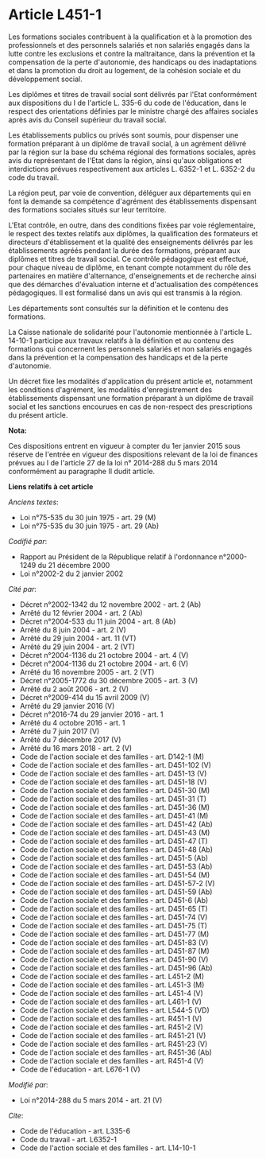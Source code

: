 # Article L451-1

Les formations sociales contribuent à la qualification et à la promotion des professionnels et des personnels salariés et non
salariés engagés dans la lutte contre les exclusions et contre la maltraitance, dans la prévention et la compensation de la
perte d'autonomie, des handicaps ou des inadaptations et dans la promotion du droit au logement, de la cohésion sociale et du
développement social. 

Les diplômes et titres de travail social sont délivrés par l'Etat conformément aux dispositions du I de l'article L. 335-6 du
code de l'éducation, dans le respect des orientations définies par le ministre chargé des affaires sociales après avis du
Conseil supérieur du travail social. 

Les établissements publics ou privés sont soumis, pour dispenser une formation préparant à un diplôme de travail social, à un
agrément délivré par la région sur la base du schéma régional des formations sociales, après avis du représentant de l'Etat
dans la région, ainsi qu'aux obligations et interdictions prévues respectivement aux articles L. 6352-1 et L. 6352-2 du code
du travail. 

La région peut, par voie de convention, déléguer aux départements qui en font la demande sa compétence d'agrément des
établissements dispensant des formations sociales situés sur leur territoire. 

L'Etat contrôle, en outre, dans des conditions fixées par voie réglementaire, le respect des textes relatifs aux diplômes, la
qualification des formateurs et directeurs d'établissement et la qualité des enseignements délivrés par les établissements
agréés pendant la durée des formations, préparant aux diplômes et titres de travail social. Ce contrôle pédagogique est
effectué, pour chaque niveau de diplôme, en tenant compte notamment du rôle des partenaires en matière d'alternance,
d'enseignements et de recherche ainsi que des démarches d'évaluation interne et d'actualisation des compétences pédagogiques.
Il est formalisé dans un avis qui est transmis à la région. 

Les départements sont consultés sur la définition et le contenu des formations. 

La Caisse nationale de solidarité pour l'autonomie mentionnée à l'article L. 14-10-1 participe aux travaux relatifs à la
définition et au contenu des formations qui concernent les personnels salariés et non salariés engagés dans la prévention et
la compensation des handicaps et de la perte d'autonomie. 

Un décret fixe les modalités d'application du présent article et, notamment les conditions d'agrément, les modalités
d'enregistrement des établissements dispensant une formation préparant à un diplôme de travail social et les sanctions
encourues en cas de non-respect des prescriptions du présent article.

**Nota:**

Ces dispositions entrent en vigueur à compter du 1er janvier 2015 sous réserve de l'entrée en vigueur des dispositions
relevant de la loi de finances prévues au I de l'article 27 de la loi n° 2014-288 du 5 mars 2014 conformément au paragraphe
II dudit article.

**Liens relatifs à cet article**

_Anciens textes_:

  - Loi n°75-535 du 30 juin 1975 - art. 29 (M)
  - Loi n°75-535 du 30 juin 1975 - art. 29 (Ab)

_Codifié par_:

  - Rapport au Président de la République relatif à l'ordonnance n°2000-1249 du 21 décembre 2000
  - Loi n°2002-2 du 2 janvier 2002

_Cité par_:

  - Décret n°2002-1342 du 12 novembre 2002 - art. 2 (Ab)
  - Arrêté du 12 février 2004 - art. 2 (Ab)
  - Décret n°2004-533 du 11 juin 2004 - art. 8 (Ab)
  - Arrêté du 8 juin 2004 - art. 2 (V)
  - Arrêté du 29 juin 2004 - art. 11 (VT)
  - Arrêté du 29 juin 2004 - art. 2 (VT)
  - Décret n°2004-1136 du 21 octobre 2004 - art. 4 (V)
  - Décret n°2004-1136 du 21 octobre 2004 - art. 6 (V)
  - Arrêté du 16 novembre 2005 - art. 2 (VT)
  - Décret n°2005-1772 du 30 décembre 2005 - art. 3 (V)
  - Arrêté du 2 août 2006 - art. 2 (V)
  - Décret n°2009-414 du 15 avril 2009 (V)
  - Arrêté du 29 janvier 2016 (V)
  - Décret n°2016-74 du 29 janvier 2016 - art. 1
  - Arrêté du 4 octobre 2016 - art. 1
  - Arrêté du 7 juin 2017 (V)
  - Arrêté du 7 décembre 2017 (V)
  - Arrêté du 16 mars 2018 - art. 2 (V)
  - Code de l'action sociale et des familles - art. D142-1 (M)
  - Code de l'action sociale et des familles - art. D451-102 (V)
  - Code de l'action sociale et des familles - art. D451-13 (V)
  - Code de l'action sociale et des familles - art. D451-18 (V)
  - Code de l'action sociale et des familles - art. D451-30 (M)
  - Code de l'action sociale et des familles - art. D451-31 (T)
  - Code de l'action sociale et des familles - art. D451-36 (M)
  - Code de l'action sociale et des familles - art. D451-41 (M)
  - Code de l'action sociale et des familles - art. D451-42 (Ab)
  - Code de l'action sociale et des familles - art. D451-43 (M)
  - Code de l'action sociale et des familles - art. D451-47 (T)
  - Code de l'action sociale et des familles - art. D451-48 (Ab)
  - Code de l'action sociale et des familles - art. D451-5 (Ab)
  - Code de l'action sociale et des familles - art. D451-53 (Ab)
  - Code de l'action sociale et des familles - art. D451-54 (M)
  - Code de l'action sociale et des familles - art. D451-57-2 (V)
  - Code de l'action sociale et des familles - art. D451-59 (Ab)
  - Code de l'action sociale et des familles - art. D451-6 (Ab)
  - Code de l'action sociale et des familles - art. D451-65 (T)
  - Code de l'action sociale et des familles - art. D451-74 (V)
  - Code de l'action sociale et des familles - art. D451-75 (T)
  - Code de l'action sociale et des familles - art. D451-77 (M)
  - Code de l'action sociale et des familles - art. D451-83 (V)
  - Code de l'action sociale et des familles - art. D451-87 (M)
  - Code de l'action sociale et des familles - art. D451-90 (V)
  - Code de l'action sociale et des familles - art. D451-96 (Ab)
  - Code de l'action sociale et des familles - art. L451-2 (M)
  - Code de l'action sociale et des familles - art. L451-3 (M)
  - Code de l'action sociale et des familles - art. L451-4 (V)
  - Code de l'action sociale et des familles - art. L461-1 (V)
  - Code de l'action sociale et des familles - art. L544-5 (VD)
  - Code de l'action sociale et des familles - art. R451-1 (V)
  - Code de l'action sociale et des familles - art. R451-2 (V)
  - Code de l'action sociale et des familles - art. R451-21 (V)
  - Code de l'action sociale et des familles - art. R451-23 (V)
  - Code de l'action sociale et des familles - art. R451-36 (Ab)
  - Code de l'action sociale et des familles - art. R451-4 (V)
  - Code de l'éducation - art. L676-1 (V)

_Modifié par_:

  - Loi n°2014-288 du 5 mars 2014 - art. 21 (V)

_Cite_:

  - Code de l'éducation - art. L335-6
  - Code du travail - art. L6352-1
  - Code de l'action sociale et des familles - art. L14-10-1
